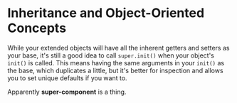 # Inheritance and Object-Oriented Concepts #

While your extended objects will have all the inherent getters and setters as your base, it's still a good idea to call `super.init()` when your object's `init()` is called. This means having the same arguments in your `init()` as the base, which duplicates a little, but it's better for inspection and allows you to set unique defaults if you want to.

Apparently **super-component** is a thing.